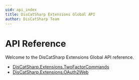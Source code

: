 ```yaml
---
uid: api_index
title: DisCatSharp Extensions Global API
author: DisCatSharp Team
---
```

# API Reference

Welcome to the DisCatSharp Extensions Global API reference.

- [DisCatSharp.Extensions.TwoFactorCommands](xref:api_discatsharp_extensions_twofactorcommands_index)
- [DisCatSharp.Extensions.OAuth2Web](xref:api_discatsharp_extensions_oauth2web_index)
